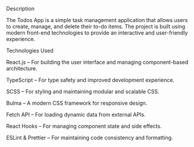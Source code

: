 Description

The Todos App is a simple task management application that allows users to create, manage, and delete their to-do items. The project is built using modern front-end technologies to provide an interactive and user-friendly experience.

Technologies Used

React.js – For building the user interface and managing component-based architecture.

TypeScript – For type safety and improved development experience.

SCSS – For styling and maintaining modular and scalable CSS.

Bulma – A modern CSS framework for responsive design.

Fetch API – For loading dynamic data from external APIs.

React Hooks – For managing component state and side effects.

ESLint & Prettier – For maintaining code consistency and formatting.
